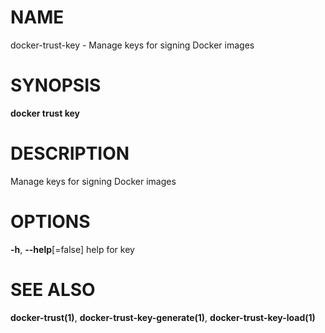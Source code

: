 # NAME

docker-trust-key - Manage keys for signing Docker images

# SYNOPSIS

**docker trust key**

# DESCRIPTION

Manage keys for signing Docker images

# OPTIONS

**-h**, **--help**\[=false\] help for key

# SEE ALSO

**docker-trust(1)**, **docker-trust-key-generate(1)**, **docker-trust-key-load(1)**

